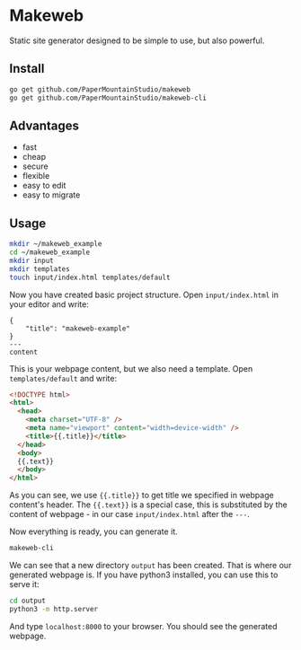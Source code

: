 # Makeweb
Static site generator designed to be simple to use, but also powerful.

## Install
```sh
go get github.com/PaperMountainStudio/makeweb
go get github.com/PaperMountainStudio/makeweb-cli
```

## Advantages
- fast
- cheap
- secure
- flexible
- easy to edit
- easy to migrate

## Usage
```sh
mkdir ~/makeweb_example
cd ~/makeweb_example
mkdir input
mkdir templates
touch input/index.html templates/default
```
Now you have created basic project structure. Open ```input/index.html``` in your editor and write: 
```
{
    "title": "makeweb-example"
}
---
content
```
This is your webpage content, but we also need a template. Open ```templates/default``` and write:
```html
<!DOCTYPE html>
<html>
  <head>
    <meta charset="UTF-8" />
    <meta name="viewport" content="width=device-width" />
    <title>{{.title}}</title>
  </head>
  <body>
  {{.text}}
  </body>
</html>
```
As you can see, we use ```{{.title}}``` to get title we specified in webpage content's header.
The ```{{.text}}``` is a special case, this is substituted by the content of webpage - in our case ```input/index.html``` after the ```---```.

Now everything is ready, you can generate it.
```sh
makeweb-cli
```

We can see that a new directory ```output``` has been created.
That is where our generated webpage is.
If you have python3 installed, you can use this to serve it:
```sh
cd output
python3 -m http.server
```
And type ```localhost:8000``` to your browser.
You should see the generated webpage.

